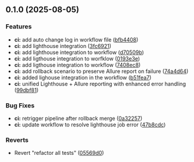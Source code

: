 ## 0.1.0 (2025-08-05)


### Features

* **ci:** add auto change log in workflow file ([bfb4408](https://github.com/suprimaaldino/cdcplaywrightlocator/commit/bfb4408fbd679e180d8b859f69ed28abb3aa0d5d))
* **ci:** add lighthouse integration ([3fc6921](https://github.com/suprimaaldino/cdcplaywrightlocator/commit/3fc69211a76bccdfc6c2d4f9660f230ec6bc5f37))
* **ci:** add lighthouse integration to workflow ([d70509b](https://github.com/suprimaaldino/cdcplaywrightlocator/commit/d70509b13a3867d833b27707915f905208bcd231))
* **ci:** add ligthouse integration to worfklow ([0193e3e](https://github.com/suprimaaldino/cdcplaywrightlocator/commit/0193e3ef608d9e5b5fe3310d6fa668948abc11c3))
* **ci:** add ligthouse integration to workflow ([7408ec8](https://github.com/suprimaaldino/cdcplaywrightlocator/commit/7408ec86511fdfdedfd42091a7a11449f5bb3e7e))
* **ci:** add rollback scenario to preserve Allure report on failure ([74a4d64](https://github.com/suprimaaldino/cdcplaywrightlocator/commit/74a4d64d4be5a25a4a2c797725fb361a9eeb3975))
* **ci:** added lighouse integration in the workflow ([b51fea7](https://github.com/suprimaaldino/cdcplaywrightlocator/commit/b51fea7b77631efabb172932a629996c7f891c1d))
* **ci:** unified Lighthouse + Allure reporting with enhanced error handling ([99dbf81](https://github.com/suprimaaldino/cdcplaywrightlocator/commit/99dbf81a97666ff8550559d1a643020eb9b293fa))


### Bug Fixes

* **ci:** retrigger pipeline after rollback merge ([0a32257](https://github.com/suprimaaldino/cdcplaywrightlocator/commit/0a3225733030ec430b7cdf05ef4281dadfec8411))
* **ci:** update workflow  to resolve lighthouse job error ([47b8cdc](https://github.com/suprimaaldino/cdcplaywrightlocator/commit/47b8cdc601a952a3c2886eb3dfe1ffb56ac47076))


### Reverts

* Revert "refactor all tests" ([05569d0](https://github.com/suprimaaldino/cdcplaywrightlocator/commit/05569d0e8a5139d94643bb5c4c15090108a12a4e))

